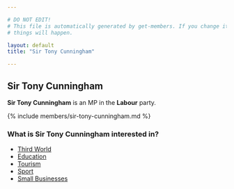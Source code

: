 ```yaml
---

# DO NOT EDIT!
# This file is automatically generated by get-members. If you change it, bad
# things will happen.

layout: default
title: "Sir Tony Cunningham"

---
```


## Sir Tony Cunningham

**Sir Tony Cunningham** is an MP in the **Labour** party.

{% include members/sir-tony-cunningham.md %}

### What is Sir Tony Cunningham interested in?


* [Third World](/interests/third-world.html)
* [Education](/interests/education.html)
* [Tourism](/interests/tourism.html)
* [Sport](/interests/sport.html)
* [Small Businesses](/interests/small-businesses.html)
